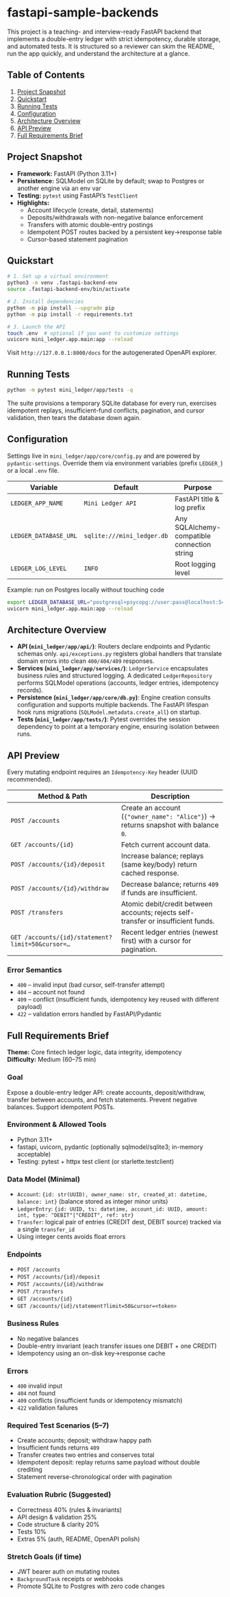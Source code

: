 # fastapi-sample-backends

This project is a teaching- and interview-ready FastAPI backend that implements a double-entry ledger with strict idempotency, durable storage, and automated tests. It is structured so a reviewer can skim the README, run the app quickly, and understand the architecture at a glance.

## Table of Contents
1. [Project Snapshot](#project-snapshot)
2. [Quickstart](#quickstart)
3. [Running Tests](#running-tests)
4. [Configuration](#configuration)
5. [Architecture Overview](#architecture-overview)
6. [API Preview](#api-preview)
7. [Full Requirements Brief](#full-requirements-brief)

## Project Snapshot
- **Framework:** FastAPI (Python 3.11+)
- **Persistence:** SQLModel on SQLite by default; swap to Postgres or another engine via an env var
- **Testing:** `pytest` using FastAPI’s `TestClient`
- **Highlights:**
  - Account lifecycle (create, detail, statements)
  - Deposits/withdrawals with non-negative balance enforcement
  - Transfers with atomic double-entry postings
  - Idempotent POST routes backed by a persistent key→response table
  - Cursor-based statement pagination

## Quickstart
```bash
# 1. Set up a virtual environment
python3 -m venv .fastapi-backend-env
source .fastapi-backend-env/bin/activate

# 2. Install dependencies
python -m pip install --upgrade pip
python -m pip install -r requirements.txt

# 3. Launch the API
touch .env  # optional if you want to customize settings
uvicorn mini_ledger.app.main:app --reload
```
Visit `http://127.0.0.1:8000/docs` for the autogenerated OpenAPI explorer.

## Running Tests
```bash
python -m pytest mini_ledger/app/tests -q
```
The suite provisions a temporary SQLite database for every run, exercises idempotent replays, insufficient-fund conflicts, pagination, and cursor validation, then tears the database down again.

## Configuration
Settings live in `mini_ledger/app/core/config.py` and are powered by `pydantic-settings`. Override them via environment variables (prefix `LEDGER_`) or a local `.env` file.

| Variable | Default | Purpose |
| --- | --- | --- |
| `LEDGER_APP_NAME` | `Mini Ledger API` | FastAPI title & log prefix |
| `LEDGER_DATABASE_URL` | `sqlite:///mini_ledger.db` | Any SQLAlchemy-compatible connection string |
| `LEDGER_LOG_LEVEL` | `INFO` | Root logging level |

Example: run on Postgres locally without touching code
```bash
export LEDGER_DATABASE_URL="postgresql+psycopg://user:pass@localhost:5432/mini_ledger"
uvicorn mini_ledger.app.main:app --reload
```

## Architecture Overview
- **API (`mini_ledger/app/api/`)**: Routers declare endpoints and Pydantic schemas only. `api/exceptions.py` registers global handlers that translate domain errors into clean `400/404/409` responses.
- **Services (`mini_ledger/app/services/`)**: `LedgerService` encapsulates business rules and structured logging. A dedicated `LedgerRepository` performs SQLModel operations (accounts, ledger entries, idempotency records).
- **Persistence (`mini_ledger/app/core/db.py`)**: Engine creation consults configuration and supports multiple backends. The FastAPI lifespan hook runs migrations (`SQLModel.metadata.create_all`) on startup.
- **Tests (`mini_ledger/app/tests/`)**: Pytest overrides the session dependency to point at a temporary engine, ensuring isolation between runs.

## API Preview
Every mutating endpoint requires an `Idempotency-Key` header (UUID recommended).

| Method & Path | Description |
| --- | --- |
| `POST /accounts` | Create an account (`{"owner_name": "Alice"}`) → returns snapshot with balance `0`. |
| `GET /accounts/{id}` | Fetch current account data. |
| `POST /accounts/{id}/deposit` | Increase balance; replays (same key/body) return cached response. |
| `POST /accounts/{id}/withdraw` | Decrease balance; returns `409` if funds are insufficient. |
| `POST /transfers` | Atomic debit/credit between accounts; rejects self-transfer or insufficient funds. |
| `GET /accounts/{id}/statement?limit=50&cursor=…` | Recent ledger entries (newest first) with a cursor for pagination. |

### Error Semantics
- `400` – invalid input (bad cursor, self-transfer attempt)
- `404` – account not found
- `409` – conflict (insufficient funds, idempotency key reused with different payload)
- `422` – validation errors handled by FastAPI/Pydantic

## Full Requirements Brief

**Theme:** Core fintech ledger logic, data integrity, idempotency  
**Difficulty:** Medium (60–75 min)

### Goal
Expose a double-entry ledger API: create accounts, deposit/withdraw, transfer between accounts, and fetch statements. Prevent negative balances. Support idempotent POSTs.

### Environment & Allowed Tools
- Python 3.11+
- fastapi, uvicorn, pydantic (optionally sqlmodel/sqlite3; in-memory acceptable)
- Testing: pytest + httpx test client (or starlette.testclient)

### Data Model (Minimal)
- `Account`: `{id: str(UUID), owner_name: str, created_at: datetime, balance: int}` (balance stored as integer minor units)
- `LedgerEntry`: `{id: UUID, ts: datetime, account_id: UUID, amount: int, type: "DEBIT"|"CREDIT", ref: str}`
- `Transfer`: logical pair of entries (CREDIT dest, DEBIT source) tracked via a single `transfer_id`
- Using integer cents avoids float errors

### Endpoints
- `POST /accounts`
- `POST /accounts/{id}/deposit`
- `POST /accounts/{id}/withdraw`
- `POST /transfers`
- `GET /accounts/{id}`
- `GET /accounts/{id}/statement?limit=50&cursor=<token>`

### Business Rules
- No negative balances
- Double-entry invariant (each transfer issues one DEBIT + one CREDIT)
- Idempotency using an on-disk key→response cache

### Errors
- `400` invalid input
- `404` not found
- `409` conflicts (insufficient funds or idempotency mismatch)
- `422` validation failures

### Required Test Scenarios (5–7)
- Create accounts; deposit; withdraw happy path
- Insufficient funds returns `409`
- Transfer creates two entries and conserves total
- Idempotent deposit: replay returns same payload without double crediting
- Statement reverse-chronological order with pagination

### Evaluation Rubric (Suggested)
- Correctness 40% (rules & invariants)
- API design & validation 25%
- Code structure & clarity 20%
- Tests 10%
- Extras 5% (auth, README, OpenAPI polish)

### Stretch Goals (if time)
- JWT bearer auth on mutating routes
- `BackgroundTask` receipts or webhooks
- Promote SQLite to Postgres with zero code changes
